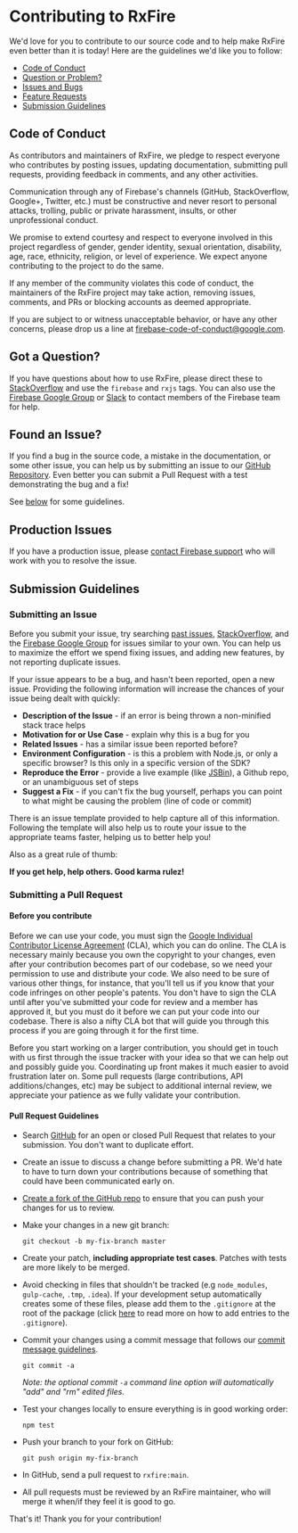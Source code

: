 # Contributing to RxFire

We'd love for you to contribute to our source code and to help make RxFire even better than it is today! Here are the guidelines we'd like you to follow:

 - [Code of Conduct](#coc)
 - [Question or Problem?](#question)
 - [Issues and Bugs](#issue)
 - [Feature Requests](#feature)
 - [Submission Guidelines](#submit)

## <a name="coc"></a> Code of Conduct

As contributors and maintainers of RxFire, we pledge to respect everyone who contributes by posting issues, updating documentation, submitting pull requests, providing feedback in comments, and any other activities.

Communication through any of Firebase's channels (GitHub, StackOverflow, Google+, Twitter, etc.) must be constructive and never resort to personal attacks, trolling, public or private harassment, insults, or other unprofessional conduct.

We promise to extend courtesy and respect to everyone involved in this project regardless of gender, gender identity, sexual orientation, disability, age, race, ethnicity, religion, or level of experience. We expect anyone contributing to the project to do the same.

If any member of the community violates this code of conduct, the maintainers of the RxFire project may take action, removing issues, comments, and PRs or blocking accounts as deemed appropriate.

If you are subject to or witness unacceptable behavior, or have any other concerns, please drop us a line at firebase-code-of-conduct@google.com. 

## <a name="question"></a> Got a Question?

If you have questions about how to use RxFire, please direct these to [StackOverflow][stackoverflow] and use the `firebase` and `rxjs` tags. You can also use the [Firebase Google Group][firebase-google-group] or [Slack][slack] to contact members of the Firebase team for help.

## <a name="issue"></a> Found an Issue?

If you find a bug in the source code, a mistake in the documentation, or some other issue, you can help us by submitting an issue to our [GitHub Repository][github]. Even better you can submit a Pull Request with a test demonstrating the bug and a fix!

See [below](#submit) for some guidelines.

## <a name="other-issue"></a> Production Issues

If you have a production issue, please [contact Firebase support][support] who will work with you to resolve the issue. 

## <a name="submit"></a> Submission Guidelines

### Submitting an Issue

Before you submit your issue, try searching [past issues][archive], [StackOverflow][stackoverflow], and the [Firebase Google Group][firebase-google-group] for issues similar to your own. You can help us to maximize the effort we spend fixing issues, and adding new features, by not reporting duplicate issues. 

If your issue appears to be a bug, and hasn't been reported, open a new issue. Providing the following information will increase the chances of your issue being dealt with quickly:

* **Description of the Issue** - if an error is being thrown a non-minified stack trace helps
* **Motivation for or Use Case** - explain why this is a bug for you
* **Related Issues** - has a similar issue been reported before?
* **Environment Configuration** - is this a problem with Node.js, or only a specific browser? Is this only in a specific version of the SDK?
* **Reproduce the Error** - provide a live example (like [JSBin][jsbin]), a Github repo, or an unambiguous set of steps
* **Suggest a Fix** - if you can't fix the bug yourself, perhaps you can point to what might be causing the problem (line of code or commit)

There is an issue template provided to help capture all of this information. Following the template will also help us to route your issue to the appropriate teams faster, helping us to better help you!

Also as a great rule of thumb:

**If you get help, help others. Good karma rulez!**

### Submitting a Pull Request

#### Before you contribute

Before we can use your code, you must sign the [Google Individual Contributor License Agreement][google-cla] (CLA), which you can do online. The CLA is necessary mainly because you own the copyright to your changes, even after your contribution becomes part of our codebase, so we need your permission to use and distribute your code. We also need to be sure of various other things, for instance, that you'll tell us if you know that your code infringes on other people's patents. You don't have to sign the CLA until after you've submitted your code for review and a member has approved it, but you must do it before we can put your code into our codebase. There is also a nifty CLA bot that will guide you through this process if you are going through it for the first time.

Before you start working on a larger contribution, you should get in touch with us first through the issue tracker with your idea so that we can help out and possibly guide you. Coordinating up front makes it much easier to avoid frustration later on. Some pull requests (large contributions, API additions/changes, etc) may be subject to additional internal review, we appreciate your patience as we fully validate your contribution.

#### Pull Request Guidelines

* Search [GitHub](https://github.com/firebaseextended/rxfire/pulls) for an open or closed Pull Request that relates to your submission. You don't want to duplicate effort.
* Create an issue to discuss a change before submitting a PR. We'd hate to have to turn down your contributions because of something that could have been communicated early on.
* [Create a fork of the GitHub repo][fork-repo] to ensure that you can push your changes for us to review.
* Make your changes in a new git branch:

  ```shell
  git checkout -b my-fix-branch master
  ```

* Create your patch, **including appropriate test cases**. Patches with tests are more likely to be merged.
* Avoid checking in files that shouldn't be tracked (e.g `node_modules`, `gulp-cache`, `.tmp`, `.idea`). If your development setup automatically creates some of these files, please add them to the `.gitignore` at the root of the package (click [here][gitignore] to read more on how to add entries to the `.gitignore`).
* Commit your changes using a commit message that follows our [commit message guidelines](#commit-message-guidelines).

     ```shell
     git commit -a
     ```
  _Note: the optional commit `-a` command line option will automatically "add" and "rm" edited files._

* Test your changes locally to ensure everything is in good working order:

    ```shell
   npm test
    ```

* Push your branch to your fork on GitHub:

    ```shell
    git push origin my-fix-branch
    ```

* In GitHub, send a pull request to `rxfire:main`.
* All pull requests must be reviewed by an RxFire maintainer, who will merge it when/if they feel it is good to go.

That's it! Thank you for your contribution!

[archive]: https://github.com/firebaseextended/rxfire/issues?utf8=%E2%9C%93&q=is%3Aissue
[file-an-issue]: https://github.com/firebaseextended/rxfire/issues/new
[firebase-google-group]: https://groups.google.com/forum/#!forum/firebase-talk
[fork-repo]: https://github.com/firebaseextended/rxfire/fork
[github]: https://github.com/firebaseextended/rxfire
[gitignore]: https://git-scm.com/docs/gitignore
[google-cla]: https://cla.developers.google.com/about/google-individual
[js-style-guide]: http://google.github.io/styleguide/javascriptguide.xml
[jsbin]: http://jsbin.com/rinilu/edit?js,console
[slack]: https://firebase-community.appspot.com/
[stackoverflow]: http://stackoverflow.com/questions/tagged/firebase
[support]: https://firebase.google.com/support/
